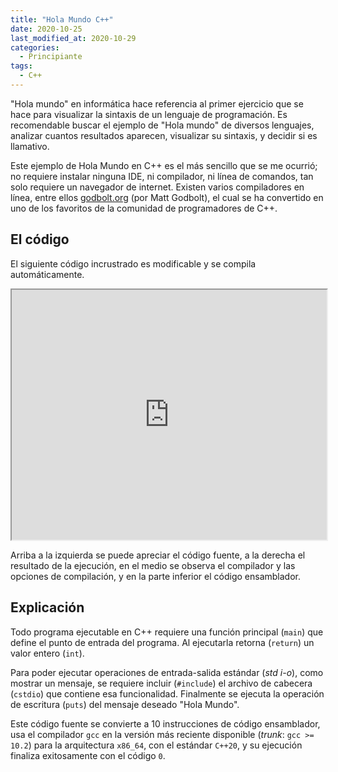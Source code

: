 ```yaml
---
title: "Hola Mundo C++"
date: 2020-10-25
last_modified_at: 2020-10-29
categories:
  - Principiante
tags:
  - C++
---
```


"Hola mundo" en informática hace referencia al primer ejercicio que se hace 
para visualizar la sintaxis de un lenguaje de programación.
Es recomendable buscar el ejemplo de "Hola mundo" de diversos lenguajes, analizar
cuantos resultados aparecen, visualizar su sintaxis, y decidir si es llamativo.

Este ejemplo de Hola Mundo en C++ es el más sencillo que se me ocurrió; 
no requiere instalar ninguna IDE, ni compilador, ni línea de comandos, 
tan solo requiere un navegador de internet.
Existen varios compiladores en línea, entre ellos [godbolt.org](https://godbolt.org/) (por Matt Godbolt),
 el cual se ha convertido en uno de los favoritos de la comunidad de programadores de C++.

## El código

El siguiente código incrustrado es modificable y se compila automáticamente.

<div>
<iframe width="100%" height="400px" 
    src="https://godbolt.org/e?hideEditorToolbars=true#g:!((g:!((g:!((g:!((h:codeEditor,i:(fontScale:10,j:1,lang:c%2B%2B,source:'%23include+%3Ccstdio%3E%0A%0Aint+main()%0A%7B%0A++puts(%22Hola+Mundo%22)%3B%0A%0A++return+0%3B%0A%7D%0A'),l:'5',n:'0',o:'C%2B%2B+source+%231',t:'0')),k:54.17156286721503,l:'4',n:'0',o:'',s:0,t:'0'),(g:!((h:output,i:(compiler:1,editor:1,fontScale:10,wrap:'1'),l:'5',n:'0',o:'%231+with+x86-64+gcc+(trunk)',t:'0')),header:(),k:45.828437132784956,l:'4',m:100,n:'0',o:'',s:0,t:'0')),l:'2',m:34.40860215053764,n:'0',o:'',t:'0'),(g:!((h:compiler,i:(compiler:gsnapshot,filters:(b:'0',binary:'1',commentOnly:'0',demangle:'0',directives:'0',execute:'0',intel:'0',libraryCode:'1',trim:'1'),fontScale:10,j:1,lang:c%2B%2B,libs:!(),options:'-std%3Dc%2B%2B20',source:1),l:'5',n:'0',o:'x86-64+gcc+(trunk)+(Editor+%231,+Compiler+%231)+C%2B%2B',t:'0')),header:(),l:'4',m:65.59139784946237,n:'0',o:'',s:0,t:'0')),l:'3',n:'0',o:'',t:'0')),version:4"></iframe>
</div>

Arriba a la izquierda se puede apreciar el código fuente, a la derecha el resultado de la 
ejecución, en el medio se observa el compilador y las opciones de compilación, 
y en la parte inferior el código ensamblador. 

## Explicación

Todo programa ejecutable en C++ requiere una función principal (`main`) que define el punto
de entrada del programa. Al ejecutarla retorna (`return`) un valor entero (`int`).

Para poder ejecutar operaciones de entrada-salida estándar (_std i-o_), como mostrar un mensaje, 
se requiere incluir (`#include`) el archivo de cabecera (`cstdio`) que contiene esa funcionalidad.
Finalmente se ejecuta la operación de escritura (`puts`) del mensaje deseado "Hola Mundo". 

Este código fuente se convierte a 10 instrucciones de código ensamblador, usa el compilador
`gcc` en la versión más reciente disponible (_trunk_: `gcc >= 10.2`) para la arquitectura `x86_64`, con el 
estándar `C++20`, y su ejecución finaliza exitosamente con el código `0`.
